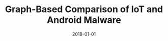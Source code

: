 ---
title: "Graph-Based Comparison of IoT and Android Malware"
collection: publications
permalink: /publication/2018-01-01-Graph-Based-Comparison-of-IoT-and-Android-Malware
date: 2018-01-01
venue: 'In the proceedings of Computational Data and Social Networks - 7th International Conference, CSoNet 2018, Shanghai, China, December 18-20, 2018, Proceedings'
paperurl: 'https://doi.org/10.1007/978-3-030-04648-4\_22'
citation: ' Hisham Alasmary,  Afsah Anwar,  Jeman Park,  Jinchun Choi,  DaeHun Nyang,  David Mohaisen, &quot;Graph-Based Comparison of IoT and Android Malware.&quot; In the proceedings of Computational Data and Social Networks - 7th International Conference, CSoNet 2018, Shanghai, China, December 18-20, 2018, Proceedings, 2018.'
---